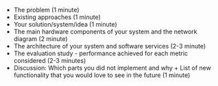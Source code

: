 - The problem (1 minute)
- Existing approaches (1 minute)
- Your solution/system/idea (1 minute)
- The main hardware components of your system and the network diagram (2 minute)
- The architecture of your system and software services (2-3 minute)
- The evaluation study - performance achieved for each metric considered (2-3 minutes)
- Discussion: Which parts you did not implement and why + List of new functionality that you would love to see in the future (1 minute)